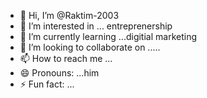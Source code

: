 - 👋 Hi, I’m @Raktim-2003
- 👀 I’m interested in ... entreprenership
- 🌱 I’m currently learning ...digitial marketing
- 💞️ I’m looking to collaborate on .....
- 📫 How to reach me ...
- 😄 Pronouns: ...him
- ⚡ Fun fact: ...

<!---
Raktim-2003/Raktim-2003 is a ✨ special ✨ repository because its `README.md` (this file) appears on your GitHub profile.
You can click the Preview link to take a look at your changes.
--->
